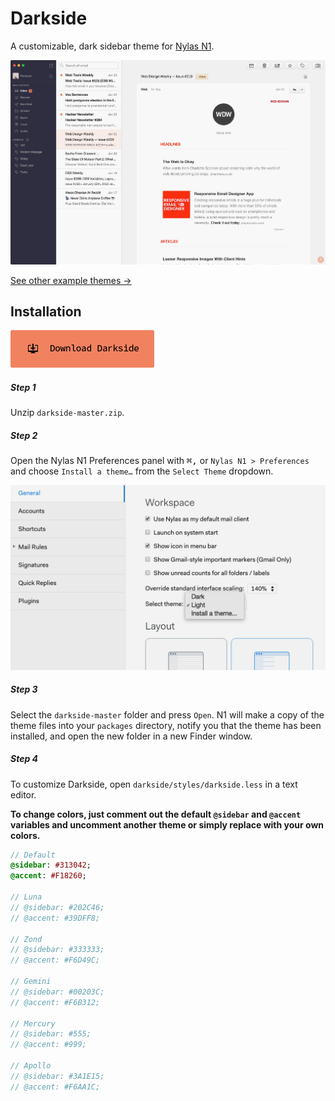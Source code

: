 # Darkside
A customizable, dark sidebar theme for [Nylas N1](https://nylas.com/n1).

[![Default Theme](./images/default.png)](./examples/default.png)

[See other example themes →](http://jamiewilson.io/darkside)

## Installation

[![Download Darkside](./images/download.png)](https://github.com/jamiewilson/darkside/archive/master.zip)

##### Step 1
Unzip `darkside-master.zip`.

##### Step 2
Open the Nylas N1 Preferences panel with <kbd>⌘,</kbd> or `Nylas N1 > Preferences` and choose `Install a theme…` from the `Select Theme` dropdown.

![Default Theme](./images/install.png)

##### Step 3
Select the `darkside-master` folder and press `Open`. N1 will make a copy of the theme files into your `packages` directory, notify you that the theme has been installed, and open the new folder in a new Finder window.

##### Step 4
To customize Darkside, open `darkside/styles/darkside.less` in a text editor.

**To change colors, just comment out the default `@sidebar` and `@accent` variables and uncomment another theme or simply replace with your own colors.**

```sass
// Default
@sidebar: #313042;
@accent: #F18260;

// Luna
// @sidebar: #202C46;
// @accent: #39DFF8;

// Zond
// @sidebar: #333333;
// @accent: #F6D49C;

// Gemini
// @sidebar: #00203C;
// @accent: #F6B312;

// Mercury
// @sidebar: #555;
// @accent: #999;

// Apollo
// @sidebar: #3A1E15;
// @accent: #F6AA1C;
```

